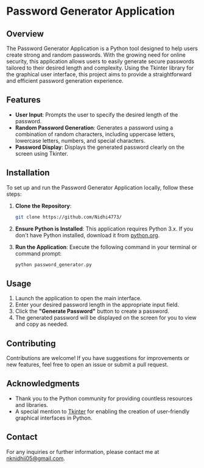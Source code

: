 # Password Generator Application
## Overview
The Password Generator Application is a Python tool designed to help users create strong and random passwords. With the growing need for online security, this application allows users to easily generate secure passwords tailored to their desired length and complexity. Using the Tkinter library for the graphical user interface, this project aims to provide a straightforward and efficient password generation experience.

## Features
- **User Input**: Prompts the user to specify the desired length of the password.
- **Random Password Generation**: Generates a password using a combination of random characters, including uppercase letters, lowercase letters, numbers, and special characters.
- **Password Display**: Displays the generated password clearly on the screen using Tkinter.

## Installation

To set up and run the Password Generator Application locally, follow these steps:

1. **Clone the Repository**:
   ```bash
   git clone https://github.com/Nidhi4773/
   ```

2. **Ensure Python is Installed**: This application requires Python 3.x. If you don't have Python installed, download it from [python.org](https://www.python.org/downloads/).

3. **Run the Application**:
   Execute the following command in your terminal or command prompt:
   ```bash
   python password_generator.py
   ```

## Usage
1. Launch the application to open the main interface.
2. Enter your desired password length in the appropriate input field.
3. Click the **"Generate Password"** button to create a password.
4. The generated password will be displayed on the screen for you to view and copy as needed.

## Contributing
Contributions are welcome! If you have suggestions for improvements or new features, feel free to open an issue or submit a pull request.

## Acknowledgments
- Thank you to the Python community for providing countless resources and libraries.
- A special mention to [Tkinter](https://docs.python.org/3/library/tkinter.html) for enabling the creation of user-friendly graphical interfaces in Python.

## Contact
For any inquiries or further information, please contact me at nknidhii05@gmail.com.

